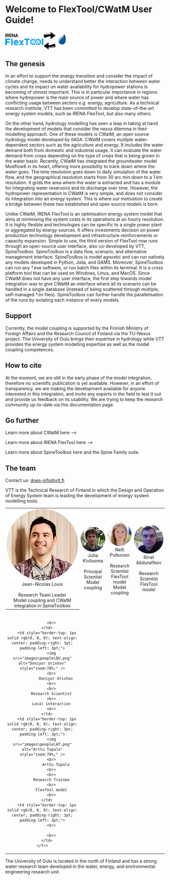 # Welcome to FlexTool/CWatM User Guide!



##### <img src="..\images\flex_cwatm_logo.svg" alt="flex_cwatm_logo" style="zoom:20%;height: auto; object-fit: cover;" />

## The genesis

In an effort to support the energy transition and consider the impact of climate change, needs to understand better the interaction between water cycles and its impact on water availability for hydropower stations is becoming of utmost important. This is in particular importance in regions where hydropower is the main source of power and where water has conflicting usage between sectors e.g. energy, agriculture. As a technical research institute, VTT has been committed to develop state-of-the-art energy system models, such as IRENA FlexTool, but also many others. 

On the other hand, hydrology modelling has seen a leap in taking at hand the development of models that consider the nexus dilemma in their modelling approach. One of these models is CWatM, an open source hydrology model developed by IIASA. CWatM covers multiple water-dependent sectors such as the agriculture and energy. It includes the water demand both from domestic and industrial usage. It can evaluate the water demand from crops depending on the type of crops that is being grown in the water basin. Recently, CWatM has integrated the groundwater model Modflow6 in its heart, offering more possibility to track down where the water goes. The time resolution goes down to daily simulation of the water flow, and the geographical resolution starts from 30 arc min down to a 1 km resolution. It grids the area where the water is extracted and has a module for integrating water reservoirs and its discharge over time. However, the hydropower representation in CWatM is very simple, and does not consider its integration into an energy system. This is where our motivation to create a bridge between these two established and open source models is born. 

Unlike CWatM, IRENA FlexTool is an optimisation energy system model that aims at minimising the system costs in its operations at an hourly resolution. It is highly flexible and technologies can be specific to a single power plant or aggregated by energy sources. It offers investments decision on power production technology development and infrastructure reinforcements or capacity expansion. Simple to use, the third version of FlexTool now runs through an open-source user interface, also co-developed by VTT, SpineToolbox. SpineToolbox is a data flow, scenario, and alternative management interface. SpineToolbox is model agnostic and can run natively any models developed in Python, Julia, and GAMS. Moreover, SpineToolbox can run any *.exe software, or run batch files within its terminal. It is a cross platform tool that can be used on Windows, Linux, and MacOS. Since CWatM does not have any user interface, the first step towards model integration was to give CWatM an interface where all its scenario can be handled in a single database (instead of being scattered through multiple, self-managed *.ini files). SpineToolbox can further handle the parallelisation of the runs by isolating each instance of every models.

## Support

Currently, the model coupling is supported by the Finnish Ministry of Foreign Affairs and the Research Council of Finland via the TU-Nexus project. The University of Oulu brings their expertise in hydrology while VTT provides the energy system modelling expertise as well as the model coupling competences.

## How to cite

At the moment, we are still in the early phase of the model integration, therefore no scientific publication is yet available. However, in an effort of transparency, we are making the development available for anyone interested in this integration, and invite any experts in the field to test it out and provide us feedback on its usability. We are trying to keep the research community up-to-date via this documentation page.

## Go further

Learn more about CWatM here --> 

Learn more about IRENA FlexTool here -->

Learn more about SpineToolbox here and the Spine Family suite.

## The team

Contact us: [does-info@vtt.fi](mailto:does-info@vtt.fi)

VTT is the Technical Research of Finland in which the Design and Operation of Energy System team is leading the development of energy system modelling tools. 

<table style="border-collapse: collapse; border: none; border-spacing: 0px;">
	<tr>
		<td style="border-top: 1px solid rgb(0, 0, 0); text-align: center; padding-right: 3pt; padding-left: 3pt;">
			<img src="images\people\JNL.png" alt="JK" style="zoom:100%;" />
			<br>
            Jean-Nicolas Louis
            <br>
            <br>
			Research Team Leader
			<br>
            Model coupling and CWatM 
            <br>
            integration in SpineToolbox
            <br>
		</td>
		<td style="border-top: 1px solid rgb(0, 0, 0); text-align: center; padding-right: 3pt; padding-left: 3pt;">
			<img src="images\people\JK.png" alt="JNL" style="zoom:100%;" />
            <br>
            Juha Kiviluoma
            <br>
			<br>
			Principal Scientist
            <br>
            Model coupling
            <br>
		</td>
		<td style="border-top: 1px solid rgb(0, 0, 0); text-align: center; padding-right: 3pt; padding-left: 3pt;">
			<img src="images\people\NP.png" alt="NP" style="zoom:100%;" />
			<br>
            Nelli Putkonen
            <br>
            <br>
			Research Scientist
            <br>
            FlexTool model
            <br>
            Model coupling
            <br>
		</td>
		<td style="border-top: 1px solid rgb(0, 0, 0); text-align: center; padding-right: 3pt; padding-left: 3pt;">
			<img src="images\people\RA.png" alt="RA" style="zoom:100%;" />
			<br>
            Rinat Abdurafikov
            <br>
            <br>
			Research Scientist
            <br>
            FlexTool model
            <br>
		</td>
	</tr>
	<tr>
        <td style="border-top: 1px solid rgb(0, 0, 0); text-align: center; padding-right: 3pt; padding-left: 3pt;">
			<br>


            <br>
    	</td>
    	<td style="border-top: 1px solid rgb(0, 0, 0); text-align: center; padding-right: 3pt; padding-left: 3pt;">
    		<img src="images\people\DU.png" alt="Doniyor Urishov" style="zoom:70%;" />
    		<br>
                Doniyor Urishov
            <br>
    		<br>
    		Research Scientist
            <br>
            Local interaction
            <br>
    	</td>
    	<td style="border-top: 1px solid rgb(0, 0, 0); text-align: center; padding-right: 3pt; padding-left: 3pt;">
            <img src="images\people\AT.png" alt="Arttu Tupala" style="zoom:70%;" />
            <br>
                Arttu Tupala
            <br>
    		<br>
    		Research Trainee
            <br>
            FlexTool model
            <br>
    	</td>
        <td style="border-top: 1px solid rgb(0, 0, 0); text-align: center; padding-right: 3pt; padding-left: 3pt;">
    		<br>
    		
            <br>
    	</td>
    </tr>
</table>


The University of Oulu is located in the north of Finland and has a strong water research team developed in the water, energy, and environmental engineering research unit.


